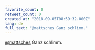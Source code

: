 ```yaml
---
favorite_count: 0
retweet_count: 0
created_at: "2018-09-05T08:59:32.000Z"
lang: de
full_text: "@mattsches Ganz schlimm."
---
```


[@mattsches](https://twitter.com/mattsches) Ganz schlimm.
